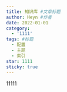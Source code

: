 ```yaml
--- 
title: 知识库 #文章标题
author: Heyn #作者
date: 2022-01-01
category:
  - '1111'
tags: #标题
  - 配置
  - 主题
  - 索引
star: 1111 
sticky: true
---
```


11111
